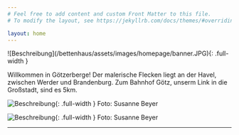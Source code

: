 ```yaml
---
# Feel free to add content and custom Front Matter to this file.
# To modify the layout, see https://jekyllrb.com/docs/themes/#overriding-theme-defaults

layout: home
---
```



<link rel="stylesheet" href="{{ "/assets/css/custom.css" | relative_url }}">
![Beschreibung](/bettenhaus/assets/images/homepage/banner.JPG){: .full-width }

Willkommen in Götzerberge! Der malerische Flecken liegt an der Havel, zwischen Werder und Brandenburg. Zum Bahnhof Götz, unserm Link in die Großstadt, sind es 5km.

![Beschreibung](/bettenhaus/assets/images/homepage/DSCF1308.jpg){: .full-width }
Foto: Susanne Beyer

![Beschreibung](/bettenhaus/assets/images/homepage/DSCF1347.jpg){: .full-width }
Foto: Susanne Beyer

___

